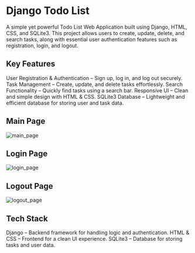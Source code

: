 # Django Todo List

A simple yet powerful Todo List Web Application built using Django, HTML, CSS, and SQLite3. This project allows users to create, update, delete, and search tasks, along with essential user authentication features such as registration, login, and logout.

## Key Features
User Registration & Authentication – Sign up, log in, and log out securely.
Task Management – Create, update, and delete tasks effortlessly.
Search Functionality – Quickly find tasks using a search bar.
Responsive UI – Clean and simple design with HTML & CSS.
SQLite3 Database – Lightweight and efficient database for storing user and task data.

## Main Page
![main_page](https://github.com/user-attachments/assets/128bac4c-a19c-4faa-9f01-fc5d49ee8292)


## Login Page

![login_page](https://github.com/user-attachments/assets/47a1a3cc-a94a-4fa9-9eea-11f9381bbbc8)

## Logout Page

![logout_page](https://github.com/user-attachments/assets/57ffdc1a-86f6-429f-a652-ad79f14c3414)

## Tech Stack
Django – Backend framework for handling logic and authentication.
HTML & CSS – Frontend for a clean UI experience.
SQLite3 – Database for storing tasks and user data.


